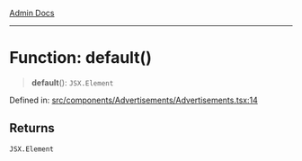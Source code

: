 [Admin Docs](/)

***

# Function: default()

> **default**(): `JSX.Element`

Defined in: [src/components/Advertisements/Advertisements.tsx:14](https://github.com/abhassen44/talawa-admin/blob/bb7b6d5252385a81ad100b897eb0cba4f7ba10d2/src/components/Advertisements/Advertisements.tsx#L14)

## Returns

`JSX.Element`
